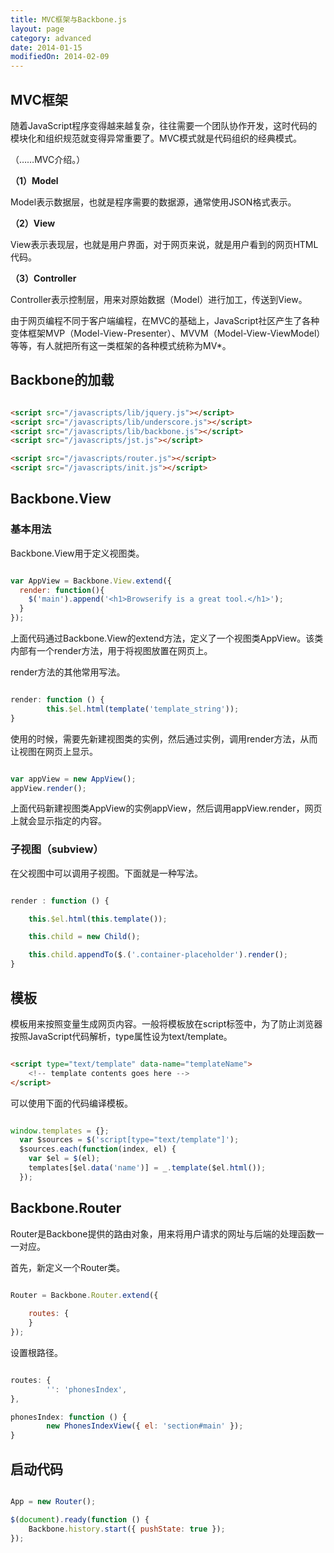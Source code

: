 ```yaml
---
title: MVC框架与Backbone.js
layout: page
category: advanced
date: 2014-01-15
modifiedOn: 2014-02-09
---
```


## MVC框架

随着JavaScript程序变得越来越复杂，往往需要一个团队协作开发，这时代码的模块化和组织规范就变得异常重要了。MVC模式就是代码组织的经典模式。

（……MVC介绍。）

**（1）Model**

Model表示数据层，也就是程序需要的数据源，通常使用JSON格式表示。

**（2）View**

View表示表现层，也就是用户界面，对于网页来说，就是用户看到的网页HTML代码。

**（3）Controller**

Controller表示控制层，用来对原始数据（Model）进行加工，传送到View。

由于网页编程不同于客户端编程，在MVC的基础上，JavaScript社区产生了各种变体框架MVP（Model-View-Presenter）、MVVM（Model-View-ViewModel）等等，有人就把所有这一类框架的各种模式统称为MV*。

## Backbone的加载

```html

<script src="/javascripts/lib/jquery.js"></script>
<script src="/javascripts/lib/underscore.js"></script>
<script src="/javascripts/lib/backbone.js"></script>
<script src="/javascripts/jst.js"></script>

<script src="/javascripts/router.js"></script>
<script src="/javascripts/init.js"></script>

```

## Backbone.View

### 基本用法

Backbone.View用于定义视图类。

```javascript

var AppView = Backbone.View.extend({
  render: function(){
    $('main').append('<h1>Browserify is a great tool.</h1>');
  }
});

```

上面代码通过Backbone.View的extend方法，定义了一个视图类AppView。该类内部有一个render方法，用于将视图放置在网页上。

render方法的其他常用写法。

```javascript

render: function () {
        this.$el.html(template('template_string'));
}

```

使用的时候，需要先新建视图类的实例，然后通过实例，调用render方法，从而让视图在网页上显示。

```javascript

var appView = new AppView();
appView.render();

```

上面代码新建视图类AppView的实例appView，然后调用appView.render，网页上就会显示指定的内容。

### 子视图（subview）

在父视图中可以调用子视图。下面就是一种写法。

```javascript

render : function () {

    this.$el.html(this.template());

    this.child = new Child();

    this.child.appendTo($.('.container-placeholder').render();
}

```

## 模板

模板用来按照变量生成网页内容。一般将模板放在script标签中，为了防止浏览器按照JavaScript代码解析，type属性设为text/template。

```html

<script type="text/template" data-name="templateName">
    <!-- template contents goes here -->
</script>

```

可以使用下面的代码编译模板。

```javascript

window.templates = {};
  var $sources = $('script[type="text/template"]');
  $sources.each(function(index, el) {
    var $el = $(el);
    templates[$el.data('name')] = _.template($el.html());
  });

```

## Backbone.Router

Router是Backbone提供的路由对象，用来将用户请求的网址与后端的处理函数一一对应。

首先，新定义一个Router类。

```javascript

Router = Backbone.Router.extend({
 
    routes: {
    }
});

```

设置根路径。

```javascript

routes: {
        '': 'phonesIndex',
},

phonesIndex: function () {
        new PhonesIndexView({ el: 'section#main' });
}

```

## 启动代码

```javascript

App = new Router();

$(document).ready(function () {
    Backbone.history.start({ pushState: true });
});

```

